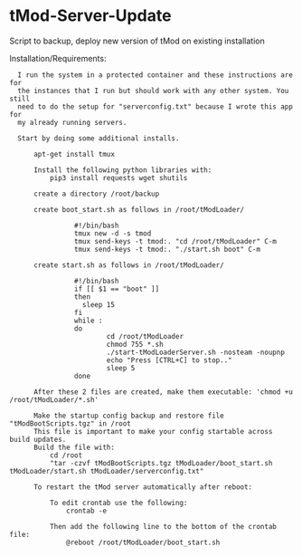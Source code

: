 # tMod-Server-Update
Script to backup, deploy new version of tMod on existing installation

Installation/Requirements:

      I run the system in a protected container and these instructions are for
      the instances that I run but should work with any other system. You still
      need to do the setup for "serverconfig.txt" because I wrote this app for
      my already running servers.

      Start by doing some additional installs.

          apt-get install tmux

          Install the following python libraries with:
              pip3 install requests wget shutils

          create a directory /root/backup

          create boot_start.sh as follows in /root/tModLoader/

                    #!/bin/bash
                    tmux new -d -s tmod
                    tmux send-keys -t tmod:. "cd /root/tModLoader" C-m
                    tmux send-keys -t tmod:. "./start.sh boot" C-m

          create start.sh as follows in /root/tModLoader/

                    #!/bin/bash
                    if [[ $1 == "boot" ]]
                    then
                      sleep 15
                    fi
                    while :
                    do
                            cd /root/tModLoader
                            chmod 755 *.sh
                            ./start-tModLoaderServer.sh -nosteam -noupnp
                            echo "Press [CTRL+C] to stop.."
                            sleep 5
                    done

          After these 2 files are created, make them executable: 'chmod +u /root/tModLoader/*.sh'

          Make the startup config backup and restore file "tModBootScripts.tgz" in /root
          This file is important to make your config startable across build updates.
          Build the file with:
              cd /root
              "tar -czvf tModBootScripts.tgz tModLoader/boot_start.sh tModLoader/start.sh tModLoader/serverconfig.txt"

          To restart the tMod server automatically after reboot:

              To edit crontab use the following:
                  crontab -e

              Then add the following line to the bottom of the crontab file:
                  @reboot /root/tModLoader/boot_start.sh
